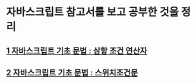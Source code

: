# 자바스크립트 참고서를 보고 공부한 것을 정리


## [1 자바스크립트 기초 문법 : 삼항 조건 연산자](https://repl.it/@victoryjkkim92/day1)

## [2 자바스크립트 기초 문법 : 스위치조건문](https://repl.it/@victoryjkkim92/Day2switch)
